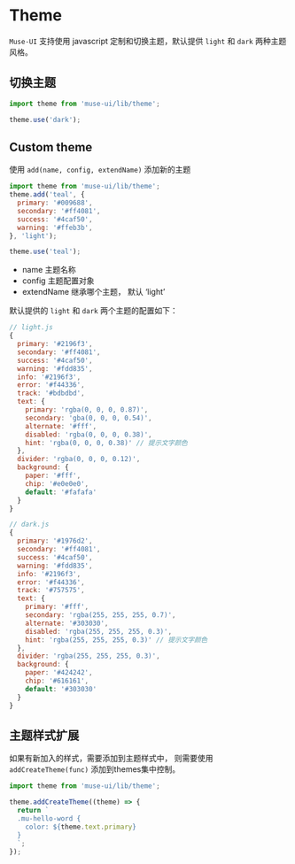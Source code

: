# Theme

`Muse-UI` 支持使用 javascript 定制和切换主题，默认提供 `light` 和 `dark` 两种主题风格。

## 切换主题

```javascript
import theme from 'muse-ui/lib/theme';

theme.use('dark');
```

## Custom theme

使用 `add(name, config, extendName)` 添加新的主题

```javascript
import theme from 'muse-ui/lib/theme';
theme.add('teal', {
  primary: '#009688',
  secondary: '#ff4081',
  success: '#4caf50',
  warning: '#ffeb3b',
}, 'light');

theme.use('teal');
```

* name 主题名称
* config 主题配置对象
* extendName 继承哪个主题， 默认 ‘light’

默认提供的 `light` 和 `dark` 两个主题的配置如下：

```javascript
// light.js
{
  primary: '#2196f3',
  secondary: '#ff4081',
  success: '#4caf50',
  warning: '#fdd835',
  info: '#2196f3',
  error: '#f44336',
  track: '#bdbdbd',
  text: {
    primary: 'rgba(0, 0, 0, 0.87)',
    secondary: 'gba(0, 0, 0, 0.54)',
    alternate: '#fff',
    disabled: 'rgba(0, 0, 0, 0.38)',
    hint: 'rgba(0, 0, 0, 0.38)' // 提示文字颜色
  },
  divider: 'rgba(0, 0, 0, 0.12)',
  background: {
    paper: '#fff',
    chip: '#e0e0e0',
    default: '#fafafa'
  }
}
```
```javascript
// dark.js
{
  primary: '#1976d2',
  secondary: '#ff4081',
  success: '#4caf50',
  warning: '#fdd835',
  info: '#2196f3',
  error: '#f44336',
  track: '#757575',
  text: {
    primary: '#fff',
    secondary: 'rgba(255, 255, 255, 0.7)',
    alternate: '#303030',
    disabled: 'rgba(255, 255, 255, 0.3)',
    hint: 'rgba(255, 255, 255, 0.3)' // 提示文字颜色
  },
  divider: 'rgba(255, 255, 255, 0.3)',
  background: {
    paper: '#424242',
    chip: '#616161',
    default: '#303030'
  }
}
```

## 主题样式扩展

如果有新加入的样式，需要添加到主题样式中， 则需要使用 `addCreateTheme(func)` 添加到themes集中控制。

```javascript
import theme from 'muse-ui/lib/theme';

theme.addCreateTheme((theme) => {
  return `
  .mu-hello-word {
    color: ${theme.text.primary}
  }
  `;
});
```
